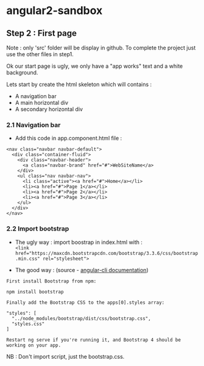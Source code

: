 # angular2-sandbox
Step 2 : First page
--

Note : only 'src' folder will be display in github. To complete the project just use the other files in step1.

Ok our start page is ugly, we only have a "app works" text and a white background.

Lets start by create the html skeleton which will contains : 
- A navigation bar
- A main horizontal div
- A secondary horizontal div 

### 2.1 Navigation bar
- Add this code in app.component.html file : 
```
<nav class="navbar navbar-default">
  <div class="container-fluid">
    <div class="navbar-header">
      <a class="navbar-brand" href="#">WebSiteName</a>
    </div>
    <ul class="nav navbar-nav">
      <li class="active"><a href="#">Home</a></li>
      <li><a href="#">Page 1</a></li>
      <li><a href="#">Page 2</a></li>
      <li><a href="#">Page 3</a></li>
    </ul>
  </div>
</nav>
```
### 2.2 Import bootstrap 
- The ugly way : import boostrap in index.html with : <br/>```<link href="https://maxcdn.bootstrapcdn.com/bootstrap/3.3.6/css/bootstrap.min.css" rel="stylesheet">```

- The good way : (source - [angular-cli documentation](https://github.com/angular/angular-cli))
``` 
First install Bootstrap from npm:

npm install bootstrap

Finally add the Bootstrap CSS to the apps[0].styles array:

"styles": [
  "../node_modules/bootstrap/dist/css/bootstrap.css",
  "styles.css"
]

Restart ng serve if you're running it, and Bootstrap 4 should be working on your app.

```
NB : Don't import script, just the bootstrap.css.
